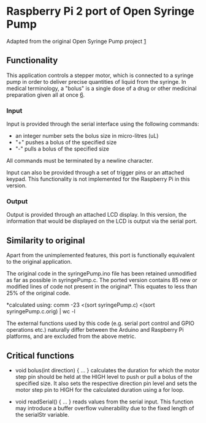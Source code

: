 # Raspberry Pi 2 port of Open Syringe Pump

Adapted from the original Open Syringe Pump project [1][2]

## Functionality

This application controls a stepper motor, which is connected to a syringe pump in order to deliver precise quantities of liquid from the syringe. In medical terminology, a "bolus" is a single dose of a drug or other medicinal preparation given all at once [6].

### Input

Input is provided through the serial interface using the following commands:
- an integer number sets the bolus size in micro-litres (uL)
- "+" pushes a bolus of the specified size
- "-" pulls a bolus of the specified size

All commands must be terminated by a newline character.

Input can also be provided through a set of trigger pins or an attached keypad. This functionality is not implemented for the Raspberry Pi in this version.

### Output

Output is provided through an attached LCD display. In this version, the information that would be displayed on the LCD is output via the serial port.


## Similarity to original

Apart from the unimplemented features, this port is functionally equivalent to the original application. 

The original code in the syringePump.ino file has been retained unmodified as far as possible in syringePump.c. The ported version contains 85 new or modified lines of code not present in the original*. This equates to less than 25% of the original code.

*calculated using:
comm -23 <(sort syringePump.c) <(sort syringePump.c.orig) | wc -l

The external functions used by this code (e.g. serial port control and GPIO operations etc.) naturally differ between the Arduino and Raspberry Pi platforms, and are excluded from the above metric.


## Critical functions

- void bolus(int direction) { ... } calculates the duration for which the motor step pin should be held at the HIGH level to push or pull a bolus of the specified size. It also sets the respective direction pin level and sets the motor step pin to HIGH for the calculated duration using a for loop.

- void readSerial() { ... } reads values from the serial input. This function may introduce a buffer overflow vulnerability due to the fixed length of the serialStr variable. 


[1]: https://hackaday.io/project/1838-open-syringe-pump "Open Syringe Pump (project page)"
[2]: https://github.com/naroom/OpenSyringePump/blob/master/syringePump/syringePump.ino "Open Syringe Pump (GitHub)"
[3]: https://www.raspberrypi.org/products/raspberry-pi-2-model-b/ "Raspberry Pi 2 Model B"
[4]: http://www.waveshare.com/dvk512.htm "DVK512, Raspberry Pi Expansion Board"
[5]: https://launchpad.net/gcc-arm-embedded "GCC ARM Embedded on Launchpad"
[6]: https://en.wikipedia.org/wiki/Bolus_(medicine) "Wikipedia: Bolus (medicine)"
